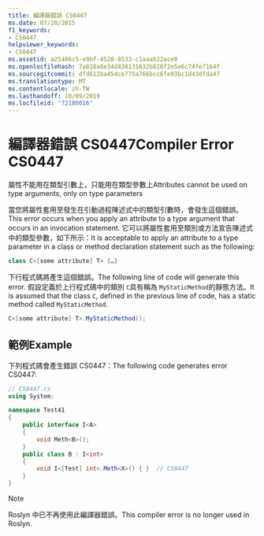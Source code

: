 ```yaml
---
title: 編譯器錯誤 CS0447
ms.date: 07/20/2015
f1_keywords:
- CS0447
helpviewer_keywords:
- CS0447
ms.assetid: a25486c5-e9bf-4528-8533-c1aaab22ace0
ms.openlocfilehash: 7a810a8e34d438131632b828f2e5e6c74fe7164f
ms.sourcegitcommit: dfd612ba454ce775a766bcc6fe93bc1d43dfda47
ms.translationtype: MT
ms.contentlocale: zh-TW
ms.lasthandoff: 10/09/2019
ms.locfileid: "72180016"
---
```

# <a name="compiler-error-cs0447"></a><span data-ttu-id="9a13f-102">編譯器錯誤 CS0447</span><span class="sxs-lookup"><span data-stu-id="9a13f-102">Compiler Error CS0447</span></span>

<span data-ttu-id="9a13f-103">屬性不能用在類型引數上，只能用在類型參數上</span><span class="sxs-lookup"><span data-stu-id="9a13f-103">Attributes cannot be used on type arguments, only on type parameters</span></span>

 <span data-ttu-id="9a13f-104">當您將屬性套用至發生在引動過程陳述式中的類型引數時，會發生這個錯誤。</span><span class="sxs-lookup"><span data-stu-id="9a13f-104">This error occurs when you apply an attribute to a type argument that occurs in an invocation statement.</span></span> <span data-ttu-id="9a13f-105">它可以將屬性套用至類別或方法宣告陳述式中的類型參數，如下所示：</span><span class="sxs-lookup"><span data-stu-id="9a13f-105">It is acceptable to apply an attribute to a type parameter in a class or method declaration statement such as the following:</span></span>

```csharp
class C<[some attribute] T> {…}
```

 <span data-ttu-id="9a13f-106">下行程式碼將產生這個錯誤。</span><span class="sxs-lookup"><span data-stu-id="9a13f-106">The following line of code will generate this error.</span></span> <span data-ttu-id="9a13f-107">假設定義於上行程式碼中的類別 `C`具有稱為 `MyStaticMethod`的靜態方法。</span><span class="sxs-lookup"><span data-stu-id="9a13f-107">It is assumed that the class `C`, defined in the previous line of code, has a static method called `MyStaticMethod`.</span></span>

```csharp
C<[some attribute] T>.MyStaticMethod();
```

## <a name="example"></a><span data-ttu-id="9a13f-108">範例</span><span class="sxs-lookup"><span data-stu-id="9a13f-108">Example</span></span>

 <span data-ttu-id="9a13f-109">下列程式碼會產生錯誤 CS0447：</span><span class="sxs-lookup"><span data-stu-id="9a13f-109">The following code generates error CS0447:</span></span>

```csharp
// CS0447.cs
using System;

namespace Test41
{
    public interface I<A>
    {
        void Meth<B>();
    }
    public class B : I<int>
    {
        void I<[Test] int>.Meth<X>() { }  // CS0447
    }
}
```

> [!NOTE]
> <span data-ttu-id="9a13f-110">Roslyn 中已不再使用此編譯器錯誤。</span><span class="sxs-lookup"><span data-stu-id="9a13f-110">This compiler error is no longer used in Roslyn.</span></span>

